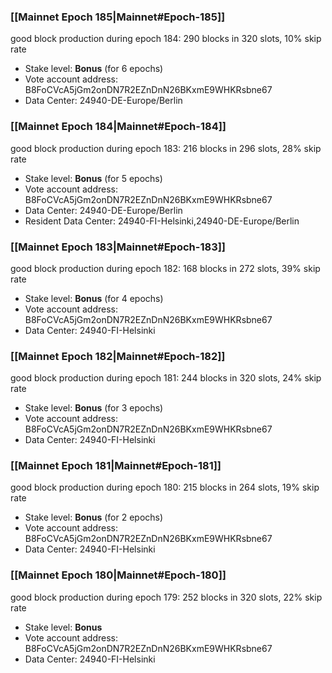 ### [[Mainnet Epoch 185|Mainnet#Epoch-185]]
good block production during epoch 184: 290 blocks in 320 slots, 10% skip rate
* Stake level: **Bonus** (for 6 epochs)
* Vote account address: B8FoCVcA5jGm2onDN7R2EZnDnN26BKxmE9WHKRsbne67
* Data Center: 24940-DE-Europe/Berlin
### [[Mainnet Epoch 184|Mainnet#Epoch-184]]
good block production during epoch 183: 216 blocks in 296 slots, 28% skip rate
* Stake level: **Bonus** (for 5 epochs)
* Vote account address: B8FoCVcA5jGm2onDN7R2EZnDnN26BKxmE9WHKRsbne67
* Data Center: 24940-DE-Europe/Berlin
* Resident Data Center: 24940-FI-Helsinki,24940-DE-Europe/Berlin
### [[Mainnet Epoch 183|Mainnet#Epoch-183]]
good block production during epoch 182: 168 blocks in 272 slots, 39% skip rate
* Stake level: **Bonus** (for 4 epochs)
* Vote account address: B8FoCVcA5jGm2onDN7R2EZnDnN26BKxmE9WHKRsbne67
* Data Center: 24940-FI-Helsinki
### [[Mainnet Epoch 182|Mainnet#Epoch-182]]
good block production during epoch 181: 244 blocks in 320 slots, 24% skip rate
* Stake level: **Bonus** (for 3 epochs)
* Vote account address: B8FoCVcA5jGm2onDN7R2EZnDnN26BKxmE9WHKRsbne67
* Data Center: 24940-FI-Helsinki
### [[Mainnet Epoch 181|Mainnet#Epoch-181]]
good block production during epoch 180: 215 blocks in 264 slots, 19% skip rate
* Stake level: **Bonus** (for 2 epochs)
* Vote account address: B8FoCVcA5jGm2onDN7R2EZnDnN26BKxmE9WHKRsbne67
* Data Center: 24940-FI-Helsinki
### [[Mainnet Epoch 180|Mainnet#Epoch-180]]
good block production during epoch 179: 252 blocks in 320 slots, 22% skip rate
* Stake level: **Bonus**
* Vote account address: B8FoCVcA5jGm2onDN7R2EZnDnN26BKxmE9WHKRsbne67
* Data Center: 24940-FI-Helsinki